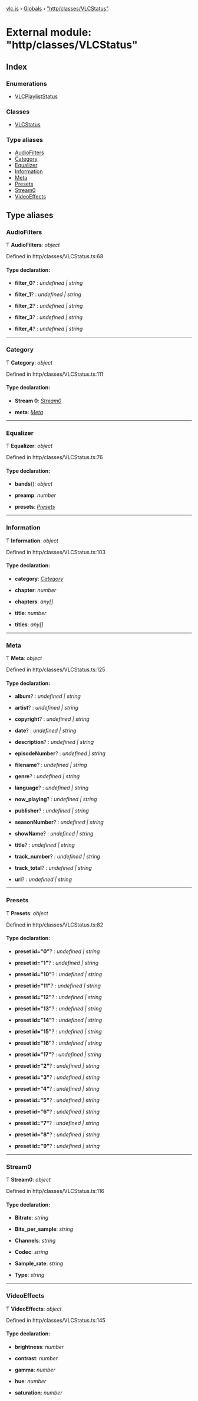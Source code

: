 [vlc.js](../README.md) › [Globals](../globals.md) › ["http/classes/VLCStatus"](_http_classes_vlcstatus_.md)

# External module: "http/classes/VLCStatus"

## Index

### Enumerations

* [VLCPlaylistStatus](../enums/_http_classes_vlcstatus_.vlcplayliststatus.md)

### Classes

* [VLCStatus](../classes/_http_classes_vlcstatus_.vlcstatus.md)

### Type aliases

* [AudioFilters](_http_classes_vlcstatus_.md#audiofilters)
* [Category](_http_classes_vlcstatus_.md#category)
* [Equalizer](_http_classes_vlcstatus_.md#equalizer)
* [Information](_http_classes_vlcstatus_.md#information)
* [Meta](_http_classes_vlcstatus_.md#meta)
* [Presets](_http_classes_vlcstatus_.md#presets)
* [Stream0](_http_classes_vlcstatus_.md#stream0)
* [VideoEffects](_http_classes_vlcstatus_.md#videoeffects)

## Type aliases

###  AudioFilters

Ƭ **AudioFilters**: *object*

Defined in http/classes/VLCStatus.ts:68

#### Type declaration:

* **filter_0**? : *undefined | string*

* **filter_1**? : *undefined | string*

* **filter_2**? : *undefined | string*

* **filter_3**? : *undefined | string*

* **filter_4**? : *undefined | string*

___

###  Category

Ƭ **Category**: *object*

Defined in http/classes/VLCStatus.ts:111

#### Type declaration:

* **Stream 0**: *[Stream0](_http_classes_vlcstatus_.md#stream0)*

* **meta**: *[Meta](_http_classes_vlcstatus_.md#meta)*

___

###  Equalizer

Ƭ **Equalizer**: *object*

Defined in http/classes/VLCStatus.ts:76

#### Type declaration:

* **bands**(): *object*

* **preamp**: *number*

* **presets**: *[Presets](_http_classes_vlcstatus_.md#presets)*

___

###  Information

Ƭ **Information**: *object*

Defined in http/classes/VLCStatus.ts:103

#### Type declaration:

* **category**: *[Category](_http_classes_vlcstatus_.md#category)*

* **chapter**: *number*

* **chapters**: *any[]*

* **title**: *number*

* **titles**: *any[]*

___

###  Meta

Ƭ **Meta**: *object*

Defined in http/classes/VLCStatus.ts:125

#### Type declaration:

* **album**? : *undefined | string*

* **artist**? : *undefined | string*

* **copyright**? : *undefined | string*

* **date**? : *undefined | string*

* **description**? : *undefined | string*

* **episodeNumber**? : *undefined | string*

* **filename**? : *undefined | string*

* **genre**? : *undefined | string*

* **language**? : *undefined | string*

* **now_playing**? : *undefined | string*

* **publisher**? : *undefined | string*

* **seasonNumber**? : *undefined | string*

* **showName**? : *undefined | string*

* **title**? : *undefined | string*

* **track_number**? : *undefined | string*

* **track_total**? : *undefined | string*

* **url**? : *undefined | string*

___

###  Presets

Ƭ **Presets**: *object*

Defined in http/classes/VLCStatus.ts:82

#### Type declaration:

* **preset id="0"**? : *undefined | string*

* **preset id="1"**? : *undefined | string*

* **preset id="10"**? : *undefined | string*

* **preset id="11"**? : *undefined | string*

* **preset id="12"**? : *undefined | string*

* **preset id="13"**? : *undefined | string*

* **preset id="14"**? : *undefined | string*

* **preset id="15"**? : *undefined | string*

* **preset id="16"**? : *undefined | string*

* **preset id="17"**? : *undefined | string*

* **preset id="2"**? : *undefined | string*

* **preset id="3"**? : *undefined | string*

* **preset id="4"**? : *undefined | string*

* **preset id="5"**? : *undefined | string*

* **preset id="6"**? : *undefined | string*

* **preset id="7"**? : *undefined | string*

* **preset id="8"**? : *undefined | string*

* **preset id="9"**? : *undefined | string*

___

###  Stream0

Ƭ **Stream0**: *object*

Defined in http/classes/VLCStatus.ts:116

#### Type declaration:

* **Bitrate**: *string*

* **Bits_per_sample**: *string*

* **Channels**: *string*

* **Codec**: *string*

* **Sample_rate**: *string*

* **Type**: *string*

___

###  VideoEffects

Ƭ **VideoEffects**: *object*

Defined in http/classes/VLCStatus.ts:145

#### Type declaration:

* **brightness**: *number*

* **contrast**: *number*

* **gamma**: *number*

* **hue**: *number*

* **saturation**: *number*
